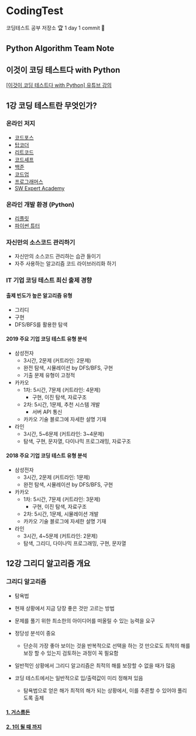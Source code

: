 # CodingTest
코딩테스트 공부 저장소 🏆 1 day 1 commit 🥇

## Python Algorithm Team Note



## 이것이 코딩 테스트다 with Python
[[이것이 코딩 테스트다 with Python] 유튜브 강의](https://www.youtube.com/watch?v=Mf0pYO8VAZk&list=PLVsNizTWUw7H9_of5YCB0FmsSc-K44y81)

## 1강 코딩 테스트란 무엇인가?

### 온라인 저지
- [코드포스](http://codeforces.com)
- [탑코더](https://topcoder.com)
- [리트코드](https://leetcode.com)
- [코드셰프](https://www.codechef.com)
- [백준](https://www.acmicpc.net)
- [코드업](https://codeup.kr)
- [프로그래머스](https://programmers.co.kr)
- [SW Expert Academy](https://wsexpertacademy.com)

### 온라인 개발 환경 (Python)
- [리플릿](https://repl.it/languages/python3)
- [파이썬 튜터](http://pythontutor.com/visualize.html)

### 자신만의 소스코드 관리하기
- 자신만의 소스코드 관리하는 습관 들이기
- 자주 사용하는 알고리즘 코드 라이브러리화 하기

### IT 기업 코딩 테스트 최신 출제 경향
#### 출제 빈도가 높은 알고리즘 유형
- 그리디
- 구현
- DFS/BFS를 활용한 탐색

#### 2019 주요 기업 코딩 테스트 유형 분석
- 삼성전자
  - 3시간, 2문제 (커트라인: 2문제)
  - 완전 탐색, 시뮬레이션 by DFS/BFS, 구현
  - 기출 문제 유형이 고정적
- 카카오
  - 1차: 5시간, 7문제 (커트라인: 4문제)
    - 구현, 이진 탐색, 자료구조
  - 2차: 5시간, 1문제, 추천 시스템 개발
    - 서버 API 통신
  - 카카오 기술 블로그에 자세한 설명 기재
- 라인
  - 3시간, 5~6문제 (커트라인: 3~4문제)
  - 탐색, 구현, 문자열, 다이나믹 프로그래밍, 자료구조

#### 2018 주요 기업 코딩 테스트 유형 분석
- 삼성전자
  - 3시간, 2문제 (커트라인: 1문제)
  - 완전 탐색, 시뮬레이션 by DFS/BFS, 구현
- 카카오
  - 1차: 5시간, 7문제 (커트라인: 3문제)
    - 구현, 이진 탐색, 자료구조
  - 2차: 5시간, 1문제, 시뮬레이션 개발
  - 카카오 기술 블로그에 자세한 설명 기재
- 라인
  - 3시간, 4~5문제 (커트라인: 2문제)
  - 탐색, 그리디, 다이나믹 프로그래밍, 구현, 문자열



## 12강 그리디 알고리즘 개요

### 그리디 알고리즘
- 탐욕법
- 현재 상황에서 지금 당장 좋은 것만 고르는 방법
- 문제를 풀기 위한 최소한의 아이디어를 떠올릴 수 있는 능력을 요구
- 정당성 분석이 중요
  - 단순히 가장 좋아 보이는 것을 반복적으로 선택을 하는 것 만으로도 최적의 해를 보장 할 수 있는지 검토하는 과정이 꼭 필요함

- 일반적인 상황에서 그리디 알고리즘은 최적의 해를 보장할 수 없을 때가 많음
- 코딩 테스트에서는 일반적으로 입/출력값이 미리 정해져 있음
  - 탐욕법으로 얻은 해가 최적의 해가 되는 상황에서, 이를 추론할 수 있어야 풀리도록 출제

#### [1. 거스름돈](https://github.com/jaehui327/CodingTest/blob/main/Greedy/1.%20%EA%B1%B0%EC%8A%A4%EB%A6%84%EB%8F%88.md)

#### [2. 1이 될 때 까지](https://github.com/jaehui327/CodingTest/blob/main/Greedy/2.%201%EC%9D%B4%20%EB%90%A0%20%EB%95%8C%20%EA%B9%8C%EC%A7%80.md)












